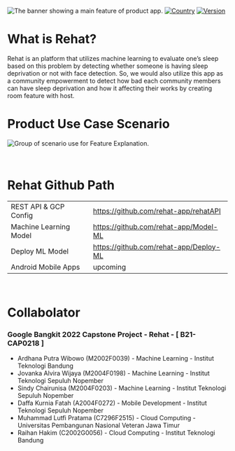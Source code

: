 ![The banner showing a main feature of product app.](https://storage.googleapis.com/rehat/Intro.png)
[![Country](https://img.shields.io/badge/country-Indonesia-blue.svg)](#)
[![Version](https://badgen.net/badge/Rehat/Alpha/f2a)](#)

# What is **Rehat**?

Rehat is an platform that utilizes machine learning to evaluate one’s sleep based on this problem by detecting whether someone is having sleep deprivation or not with face detection. So, we would also utilize this app as a community empowerment to detect how bad each community members can have sleep deprivation and how it affecting their works by creating room feature with host.

#

# Product Use Case Scenario

![Group of scenario use for Feature Explanation.](https://storage.googleapis.com/rehat/Scenario%20Feature%20Use.png)

</br>

# Rehat Github Path

|                        |                                        |
| ---------------------- | -------------------------------------- |
| REST API & GCP Config  | https://github.com/rehat-app/rehatAPI  |
| Machine Learning Model | https://github.com/rehat-app/Model-ML  |
| Deploy ML Model        | https://github.com/rehat-app/Deploy-ML |
| Android Mobile Apps    | upcoming                               |

</br>

# Collabolator

### Google Bangkit 2022 Capstone Project - Rehat - [ B21-CAP0218 ]

- Ardhana Putra Wibowo (M2002F0039) - Machine Learning - Institut Teknologi Bandung
- Jovanka Alvira Wijaya (M2004F0198) - Machine Learning - Institut Teknologi Sepuluh Nopember
- Sindy Chairunisa (M2004F0203) - Machine Learning - Institut Teknologi Sepuluh Nopember
- Daffa Kurnia Fatah (A2004F0272) - Mobile Development - Institut Teknologi Sepuluh Nopember
- Muhammad Lutfi Pratama (C7296F2515) - Cloud Computing - Universitas Pembangunan Nasional Veteran Jawa Timur
- Raihan Hakim (C2002G0056) - Cloud Computing - Institut Teknologi Bandung
